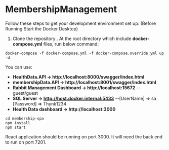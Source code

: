 # MembershipManagement
Follow these steps to get your development environment set up: (Before Running Start the Docker Desktop)
1. Clone the repository
. At the root directory which include **docker-compose.yml** files, run below command:
```
docker-compose -f docker-compose.yml -f docker-compose.override.yml up -d
```
 You can use:

* **HealthData.API -> http://localhost:8000/swagger/index.html**
* **membershipData.API -> http://localhost:8001/swagger/index.html**
* **Rabbit Management Dashboard -> http://localhost:15672**   -- guest/guest
* **SQL Server -> http://host.docker.internal:5433**   --[UserName] => sa  [Password] => Thynk1234
* **Health Data dashboard -> http://localhost:3000**
```
cd membership-spa
npm install
npm start
```

React application should be running on port 3000. It will need the back end to run on port 7201.
